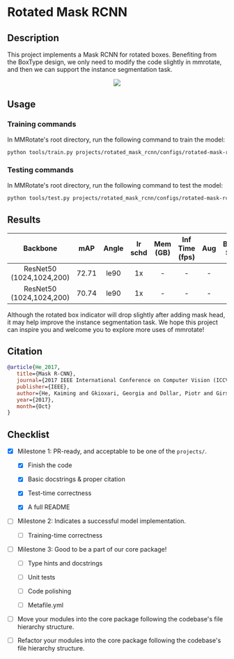 # Rotated Mask RCNN

## Description

<!-- Share any information you would like others to know. For example:
Author: @xxx.
This is an implementation of \[XXX\]. -->

This project implements a Mask RCNN for rotated boxes. Benefiting from the BoxType design, we only need to modify the code slightly in mmrotate, and then we can support the instance segmentation task.

<center>
<img src="https://user-images.githubusercontent.com/10410257/218915978-f09bbf87-360d-4751-b52c-66d765d98035.png">
</center>

## Usage

<!-- For a typical model, this section should contain the commands for training and testing. You are also suggested to dump your environment specification to env.yml by `conda env export > env.yml`. -->

### Training commands

In MMRotate's root directory, run the following command to train the model:

```bash
python tools/train.py projects/rotated_mask_rcnn/configs/rotated-mask-rcnn_r50_fpn_1x_dota.py
```

### Testing commands

In MMRotate's root directory, run the following command to test the model:

```bash
python tools/test.py projects/rotated_mask_rcnn/configs/rotated-mask-rcnn_r50_fpn_1x_dota.py ${CHECKPOINT_PATH}
```

## Results

<!-- List the results as usually done in other model's README. [Example](https://github.com/open-mmlab/mmrotate/blob/1.x/configs/r3det/README.md#results-and-models)
You should claim whether this is based on the pre-trained weights, which are converted from the official release; or it's a reproduced result obtained from retraining the model in this project. -->

|         Backbone         |  mAP  | Angle | lr schd | Mem (GB) | Inf Time (fps) | Aug | Batch Size |                                       Configs                                        |         Download         |
| :----------------------: | :---: | :---: | :-----: | :------: | :------------: | :-: | :--------: | :----------------------------------------------------------------------------------: | :----------------------: |
| ResNet50 (1024,1024,200) | 72.71 | le90  |   1x    |    -     |       -        |  -  |     2      |  [rotated-mask-rcnn_r50_fpn_1x_dota](confsigs/rotated-mask-rcnn_r50_fpn_1x_dota.py)  | [model](<>) \| [log](<>) |
| ResNet50 (1024,1024,200) | 70.74 | le90  |   1x    |    -     |       -        |  -  |     2      | [rotated-mask-orcnn_r50_fpn_1x_dota](confsigs/rotated-mask-orcnn_r50_fpn_1x_dota.py) | [model](<>) \| [log](<>) |

Although the rotated box indicator will drop slightly after adding mask head, it may help improve the instance segmentation task. We hope this project can inspire you and welcome you to explore more uses of mmrotate!

## Citation

<!-- You may remove this section if not applicable. -->

```bibtex
@article{He_2017,
   title={Mask R-CNN},
   journal={2017 IEEE International Conference on Computer Vision (ICCV)},
   publisher={IEEE},
   author={He, Kaiming and Gkioxari, Georgia and Dollar, Piotr and Girshick, Ross},
   year={2017},
   month={Oct}
}
```

## Checklist

<!-- Here is a checklist illustrating a usual development workflow of a successful project, and also serves as an overview of this project's progress. The PIC (person in charge) or contributors of this project should check all the items that they believe have been finished, which will further be verified by codebase maintainers via a PR.
OpenMMLab's maintainer will review the code to ensure the project's quality. Reaching the first milestone means that this project suffices the minimum requirement of being merged into 'projects/'. But this project is only eligible to become a part of the core package upon attaining the last milestone.
Note that keeping this section up-to-date is crucial not only for this project's developers but the entire community, since there might be some other contributors joining this project and deciding their starting point from this list. It also helps maintainers accurately estimate time and effort on further code polishing, if needed.
A project does not necessarily have to be finished in a single PR, but it's essential for the project to at least reach the first milestone in its very first PR. -->

- [x] Milestone 1: PR-ready, and acceptable to be one of the `projects/`.

  - [x] Finish the code

    <!-- The code's design shall follow existing interfaces and convention. For example, each model component should be registered into `mmrotate.registry.MODELS` and configurable via a config file. -->

  - [x] Basic docstrings & proper citation

    <!-- Each major object should contain a docstring, describing its functionality and arguments. If you have adapted the code from other open-source projects, don't forget to cite the source project in docstring and make sure your behavior is not against its license. Typically, we do not accept any code snippet under GPL license. [A Short Guide to Open Source Licenses](https://medium.com/nationwide-technology/a-short-guide-to-open-source-licenses-cf5b1c329edd) -->

  - [x] Test-time correctness

    <!-- If you are reproducing the result from a paper, make sure your model's inference-time performance matches that in the original paper. The weights usually could be obtained by simply renaming the keys in the official pre-trained weights. This test could be skipped though, if you are able to prove the training-time correctness and check the second milestone. -->

  - [x] A full README

    <!-- As this template does. -->

- [ ] Milestone 2: Indicates a successful model implementation.

  - [ ] Training-time correctness

    <!-- If you are reproducing the result from a paper, checking this item means that you should have trained your model from scratch based on the original paper's specification and verified that the final result matches the report within a minor error range. -->

- [ ] Milestone 3: Good to be a part of our core package!

  - [ ] Type hints and docstrings

    <!-- Ideally *all* the methods should have [type hints](https://www.pythontutorial.net/python-basics/python-type-hints/) and [docstrings](https://google.github.io/styleguide/pyguide.html#381-docstrings). [Example](https://github.com/open-mmlab/mmrotate/blob/766185ed317f99379cb14035a6f9e5cf8a5340ad/mmrotate/structures/bbox/box_converters.py#L61-L78) -->

  - [ ] Unit tests

    <!-- Unit tests for each module are required. [Example](https://github.com/open-mmlab/mmrotate/blob/766185ed317f99379cb14035a6f9e5cf8a5340ad/tests/test_structures/test_bbox/test_box_converters.py#L43-L52) -->

  - [ ] Code polishing

    <!-- Refactor your code according to reviewer's comment. -->

  - [ ] Metafile.yml

    <!-- It will be parsed by MIM and Inferencer. [Example](https://github.com/open-mmlab/mmrotate/blob/1.x/configs/r3det/metafile.yml) -->

- [ ] Move your modules into the core package following the codebase's file hierarchy structure.

  <!-- In particular, you may have to refactor this README into a standard one. [Example](https://github.com/open-mmlab/mmrotate/blob/1.x/configs/r3det/README.md) -->

- [ ] Refactor your modules into the core package following the codebase's file hierarchy structure.

